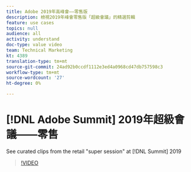 ```yaml
---
title: Adobe 2019年高峰會——零售版
description: 檢視2019年峰會零售版「超級會議」的精選剪輯
feature: use cases
topics: null
audience: all
activity: understand
doc-type: value video
team: Technical Marketing
kt: 4389
translation-type: tm+mt
source-git-commit: 24ad92b0ccdf1112e3ed4a0968cd47db757598c3
workflow-type: tm+mt
source-wordcount: '27'
ht-degree: 0%

---
```



# [!DNL Adobe Summit] 2019年超級會議——零售

See curated clips from the retail &quot;super session&quot; at [!DNL Summit] 2019

>[!VIDEO](https://video.tv.adobe.com/v/30549/?quality=12)
